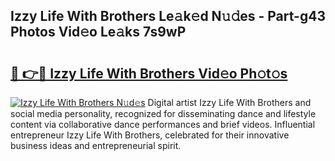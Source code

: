 ## Izzy Life With Brothers Le𝚊k𝚎d N𝚞𝚍es - Part-g43 Photos Vid𝚎o Le𝚊ks 7s9wP

# <h2><a href="http://fbd6qwz.evod.top/?m=Izzy+Life+With+Brothers">🔗 👉🔴 Izzy Life With Brothers Vid𝚎o Ph𝚘t𝚘s</a></h2>

[![Izzy Life With Brothers N𝚞d𝚎s](https://i.imgur.com/8V9OHl7.gif)](http://fbd6qwz.evod.top/?m=Izzy+Life+With+Brothers)
Digital artist Izzy Life With Brothers and social media personality, recognized for disseminating dance and lifestyle content via collaborative dance performances and brief videos. Influential entrepreneur Izzy Life With Brothers, celebrated for their innovative business ideas and entrepreneurial spirit. 
